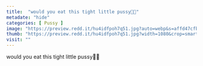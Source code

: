 ```yaml
---
title:  "would you eat this tight little pussy👅💦"
metadate: "hide"
categories: [ Pussy ]
image: "https://preview.redd.it/hu4idfpoh7q51.jpg?auto=webp&s=affd47cfb87737874dae9655b68360bb865d81d7"
thumb: "https://preview.redd.it/hu4idfpoh7q51.jpg?width=1080&crop=smart&auto=webp&s=c45b2bce66dc2d7356a347bddf1ca7d9ca609042"
visit: ""
---
```

would you eat this tight little pussy👅💦
